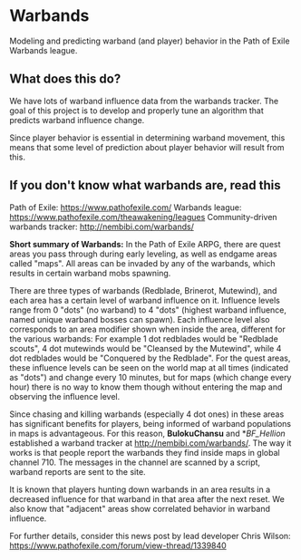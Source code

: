 # Warbands
Modeling and predicting warband (and player) behavior in the Path of Exile Warbands league.

## What does this do?

We have lots of warband influence data from the warbands tracker. The goal of this project is to develop and properly tune an algorithm that predicts warband influence change.

Since player behavior is essential in determining warband movement, this means that some level of prediction about player behavior will result from this.

## If you don't know what warbands are, read this
Path of Exile: https://www.pathofexile.com/
Warbands league: https://www.pathofexile.com/theawakening/leagues
Community-driven warbands tracker: http://nembibi.com/warbands/

**Short summary of Warbands:**
In the Path of Exile ARPG, there are quest areas you pass through during early leveling, as well as endgame areas called "maps". All areas can be invaded by any of the warbands, which results in certain warband mobs spawning.

There are three types of warbands (Redblade, Brinerot, Mutewind), and each area has a certain level of warband influence on it. Influence levels range from 0 "dots" (no warband) to 4 "dots" (highest warband influence, named unique warband bosses can spawn). Each influence level also corresponds to an area modifier shown when inside the area, different for the various warbands: For example 1 dot redblades would be "Redblade scouts", 4 dot mutewinds would be "Cleansed by the Mutewind", while 4 dot redblades would be "Conquered by the Redblade".
For the quest areas, these influence levels can be seen on the world map at all times (indicated as "dots") and change every 10 minutes, but for maps (which change every hour) there is no way to know them though without entering the map and observing the influence level.

Since chasing and killing warbands (especially 4 dot ones) in these areas has significant benefits for players, being informed of warband populations in maps is advantageous. For this reason, **BulokuChansu** and **BF_Hellion* established a warband tracker at http://nembibi.com/warbands/. The way it works is that people report the warbands they find inside maps in global channel 710. The messages in the channel are scanned by a script, warband reports are sent to the site.

It is known that players hunting down warbands in an area results in a decreased influence for that warband in that area after the next reset. We also know that "adjacent" areas show correlated behavior in warband influence.

For further details, consider this news post by lead developer Chris Wilson: https://www.pathofexile.com/forum/view-thread/1339840

